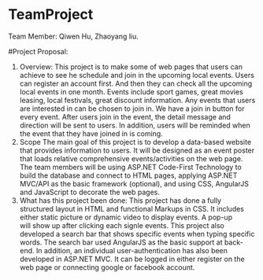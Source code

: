 # TeamProject
Team Member: Qiwen Hu, Zhaoyang liu.

#Project Proposal:
1. Overview:
This project is to make some of web pages that users can achieve to see he schedule and join in the upcoming local events. Users can register an account first. And then they can check all the upcoming local events in one month. Events include sport games, great movies leasing, local festivals, great discount information. Any events that users are interested in can be chosen to join in. We have a join in button for every event. After users join in the event, the detail message and direction will be sent to users. In addition, users will be reminded when the event that they have joined in is coming.
2. Scope
The main goal of this project is to develop a data-based website that provides information to users. It will be designed as an event poster that loads relative comprehensive events/activities on the web page. The team members will be using ASP.NET Code-First Technology to build the database and connect to HTML pages, applying ASP.NET MVC/API as the basic framework (optional), and using CSS, AngularJS and JavaScript to decorate the web pages.
3. What has this project been done:
This project has done a fully structured layout in HTML and functional Markups in CSS. It includes either static picture or dynamic video to display events. A pop-up <div> will show up after clicking each signle events. This project also developed a search bar that shows specific events when typing specific words. The search bar used AngularJS as the basic support at back-end. In addition, an individual user-authentication has also been developed in ASP.NET MVC. It can be logged in either register on the web page or connecting google or facebook account.
